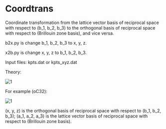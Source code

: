 # Coordtrans
Coordinate transformation from the lattice vector basis of reciprocal space with respect to (b_1, b_2, b_3) to the orthogonal basis of reciprocal space with respect to (Brillouin zone basis), and vice versa.

b2x.py is change b_1, b_2, b_3 to x, y, z.

x2b.py is change x, y, z to b_1, b_2, b_3.

Input files: kpts.dat or kpts_xyz.dat

Theory:

![1](http://latex.codecogs.com/svg.latex?\vec{X}=\left(\vec{e}_1,\vec{e}_2,...,\vec{e}_n\right)\left(\begin{matrix}x_1\\\\x_2\\\\.\\\\.\\\\x_n\end{matrix}\right)=\left(\vec{e}_a,\vec{e}_b,...,\vec{e}_{sn}\right)\left(\begin{matrix}x_1'\\\\x_2'\\\\.\\\\.\\\\x_n'\end{matrix}\right))

For example (oC32):

![1](http://latex.codecogs.com/svg.latex?\left(\begin{matrix}1&0&0\\\\0&1&0\\\\0&0&1\end{matrix}\right)\left(\begin{matrix}x\\\\y\\\\z\end{matrix}\right)=\left(\begin{matrix}-0.2808&0.4336&0.5\\\\0.2808&-0.4336&0.5\\\\0.2808&0.4336&-0.5\end{matrix}\right)\left(\begin{matrix}a_1\\\\a_2\\\\a_3\end{matrix}\right))

(x, y, z) is the orthogonal basis of reciprocal space with respect to (b_1, b_2, b_3); (a_1, a_2, a_3) is the lattice vector basis of reciprocal space with respect to (Brillouin zone basis).
